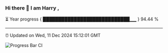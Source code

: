 ### Hi there 👋 I am Harry , 

⏳ Year progress { ████████████████████████████▁▁ } 94.44 %

---

⏰ Updated on Wed, 11 Dec 2024 15:12:01 GMT

![Progress Bar CI](https://github.com/duykhang68/duykhang68/workflows/Progress%20Bar%20CI/badge.svg)
